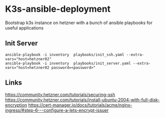 # K3s-ansible-deployment
Bootstrap k3s instance on hetzner with a bunch of ansible playbooks for useful applications


## Init Server 

```
ansible-playbook -i inventory  playbooks/init_ssh.yaml --extra-vars="host=hetzner02"
ansible-playbook -i inventory  playbooks/init_server.yaml --extra-vars="host=hetzner02 password=<password>"
```


## Links

https://community.hetzner.com/tutorials/securing-ssh
https://community.hetzner.com/tutorials/install-ubuntu-2004-with-full-disk-encryption
https://cert-manager.io/docs/tutorials/acme/nginx-ingress/#step-6---configure-a-lets-encrypt-issuer
